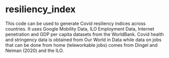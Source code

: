 # resiliency_index
 This code can be used to generate Covid resiliency indices across countries. It uses Google Mobility Data, ILO Employment Data, Internet penetration and GDP per capita datasets from the WorldBank. Covid health and stringency data is obtained from Our World in Data while data on jobs that can be done from home (teleworkable jobs) comes from Dingel and Neiman (2020) and the ILO. 
